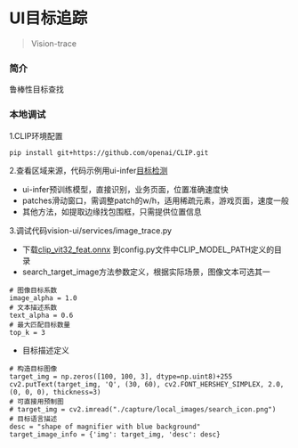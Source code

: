 # UI目标追踪

> Vision-trace

### 简介
鲁棒性目标查找

### 本地调试

1.CLIP环境配置
```shell
pip install git+https://github.com/openai/CLIP.git
```

2.查看区域来源，代码示例用ui-infer[目标检测](vision_infer.md)

- ui-infer预训练模型，直接识别，业务页面，位置准确速度快
- patches滑动窗口，需调整patch的w/h，适用稀疏元素，游戏页面，速度一般
- 其他方法，如提取边缘找包围框，只需提供位置信息

3.调试代码vision-ui/services/image_trace.py

- 下载[clip_vit32_feat.onnx](https://github.com/Meituan-Dianping/vision-ui/releases/download/v0.2.1/clip_vit32_feat.onnx) 到config.py文件中CLIP_MODEL_PATH定义的目录
- search_target_image方法参数定义，根据实际场景，图像文本可选其一
```shell
# 图像目标系数
image_alpha = 1.0
# 文本描述系数
text_alpha = 0.6
# 最大匹配目标数量
top_k = 3
```
- 目标描述定义
```shell
# 构造目标图像
target_img = np.zeros([100, 100, 3], dtype=np.uint8)+255
cv2.putText(target_img, 'Q', (30, 60), cv2.FONT_HERSHEY_SIMPLEX, 2.0, (0, 0, 0), thickness=3)
# 可直接用预制图
# target_img = cv2.imread("./capture/local_images/search_icon.png")
# 目标语言描述
desc = "shape of magnifier with blue background"
target_image_info = {'img': target_img, 'desc': desc}
```



